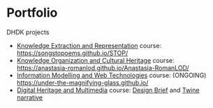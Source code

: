 # Portfolio
DHDK projects

- [Knowledge Extraction and Representation](https://www.unibo.it/it/didattica/insegnamenti/insegnamento/2021/454463) course: <https://songstopoems.github.io/STOP/>
- [Knowledge Organization and Cultural Heritage](https://www.unibo.it/it/didattica/insegnamenti/insegnamento/2021/454462) course: <https://anastasia-romanlod.github.io/Anastasia-RomanLOD/>
- [Information Modelling and Web Technologies](https://www.unibo.it/it/didattica/insegnamenti/insegnamento/2021/454464) course: (ONGOING) <https://under-the-magnifying-glass.github.io/>
- [Digital Heritage and Multimedia](https://www.unibo.it/it/didattica/insegnamenti/insegnamento/2021/454470) course:  <a href="Portfolio/MUSEscape_DESIGN_BRIEF.pdf" class="image fit"><img src="images/marr_pic.jpg" alt="">Design Brief</a> and [Twine narrative](Portfolio/MUSEscape_DESIGN_BRIEF.pdf)
